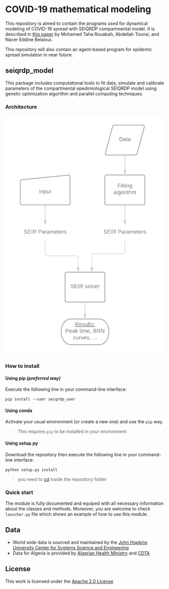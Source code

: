 # COVID-19 mathematical modeling

This repository is aimed to contain the programs used for dynamical modeling of COVID-19 spread with SEIQRDP compartmental model. It is described in [this paper](https://www.researchgate.net/publication/341655849_Early_dynamics_of_COVID-19_in_Algeria_a_model-based_study) by Mohamed Taha Rouabah, Abdellah Tounsi, and Nacer Eddine Belaloui.

This repository will also contain an agent-based program for epidemic spread simulation in near future.

## seiqrdp_model

This package includes computational tools to fit data, simulate and calibrate
parameters of the compartmental epedimiological SEIQRDP model using genetic
optimization algorithm and parallel computing techniques.

### Architecture

![The architecture of the module](/images/SEIRQDPDiag.png)

### How to install

#### Using pip _(preferred way)_

Execute the following line in your command-line interface:

```
pip install --user seiqrdp_user
```

#### Using conda

Activate your usual environment (or create a new one) and use the `pip` way.
> This requires `pip` to be installed in your environment


#### Using setup.py

Download the repository then execute the following line in your command-line interface:

```
python setup.py install
```

> you need to [cd](<https://en.wikipedia.org/wiki/Cd_(command)>) inside the repository folder

### Quick start

The module is fully documented and equiped with all necessary information
about the classes and methods.
Moreover, you are welcome to check `launcher.py` file which shows an example of
how to use this module.

## Data

- World wide data is sourced and maintained by the [John Hopkins University Center for Systems Science and Engineering](https://raw.githubusercontent.com/datasets/covid-19/master/data/time-series-19-covid-combined.csv)
- Data for Algeria is provided by [Algerian Health Ministry](http://covid19.sante.gov.dz/carte/) and [CDTA](https://covid19.cdta.dz/dashboard/production/index.php#)

## License

This work is licensed under the [Apache 2.0 License](https://github.com/Taha-Rouabah/COVID-19/blob/master/LICENSE)
